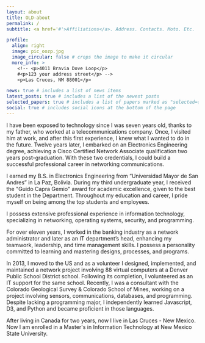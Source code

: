 ```yaml
---
layout: about
title: OLD-about
permalink: /
subtitle: <a href='#'>Affiliations</a>. Address. Contacts. Moto. Etc.

profile:
  align: right
  image: pic_oozp.jpg
  image_circular: false # crops the image to make it circular
  more_info: >
    <!-- <p>4011 Bravia Dove Loop</p>
    #<p>123 your address street</p> -->
    <p>Las Cruces, NM 88001</p>

news: true # includes a list of news items
latest_posts: true # includes a list of the newest posts
selected_papers: true # includes a list of papers marked as "selected={true}"
social: true # includes social icons at the bottom of the page
---
```


I have been exposed to technology since I was seven years old, thanks to my father,
who worked at a telecommunications company. Once, I visited him at work, and after this
first experience, I knew what I wanted to do in the future. Twelve years later, I embarked
on an Electronics Engineering degree, achieving a Cisco Certified Network Associate
qualification two years post-graduation. With these two credentials, I could build a
successful professional career in networking communications.

I earned my B.S. in Electronics Engineering from “Universidad Mayor de San Andres”
in La Paz, Bolivia. During my third undergraduate year, I received the "Guido Capra Gemio" award for academic excellence,
given to the best student in the Department. Throughout my education and career, I
pride myself on being among the top students and employees.

I possess extensive professional experience in information technology, specializing in
networking, operating systems, security, and programming. 

For over eleven years, I worked in the banking industry as a network administrator and later as an IT
department’s head, enhancing my teamwork, leadership, and time management skills. I
possess a personality committed to learning and mastering designs, processes, and programs.

In 2013, I moved to the US and as a volunteer I designed, implemented, and maintained a network project 
involving 88 virtual computers at a Denver Public School District school. Following its completion, I volunteered as an IT
support for the same school.  Recently, I was a consultant with the Colorado Geological Survey & Colorado School of Mines,
working on a project involving sensors, communications, databases, and programming.
Despite lacking a programming major, I independently learned Javascript, D3, and
Python and became proficient in those languages.

After living in Canada for two years, now I live in Las Cruces - New Mexico. Now I am enrolled in a Master's in Information Technology at New Mexico State University. 


<!--
Write your biography here. Tell the world about yourself. Link to your favorite [subreddit](http://reddit.com). You can put a picture in, too. The code is already in, just name your picture `prof_pic.jpg` and put it in the `img/` folder.

Put your address / P.O. box / other info right below your picture. You can also disable any of these elements by editing `profile` property of the YAML header of your `_pages/about.md`. Edit `_bibliography/papers.bib` and Jekyll will render your [publications page](/al-folio/publications/) automatically.

Link to your social media connections, too. This theme is set up to use [Font Awesome icons](https://fontawesome.com/) and [Academicons](https://jpswalsh.github.io/academicons/), like the ones below. Add your Facebook, Twitter, LinkedIn, Google Scholar, or just disable all of them.
-->
